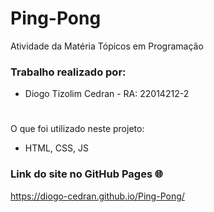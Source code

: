 # Ping-Pong
Atividade da Matéria Tópicos em Programação

### Trabalho realizado por:

- Diogo Tizolim Cedran - RA: 22014212-2

#

O que foi utilizado neste projeto:

 - HTML, CSS, JS

### Link do site no GitHub Pages 🌐
https://diogo-cedran.github.io/Ping-Pong/
